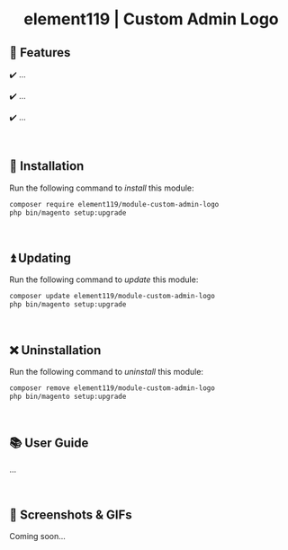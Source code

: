 <div align="center">

<!-- Module Image Here -->

</div>

<h1 align="center">element119 | Custom Admin Logo</h1>

## 📝 Features
✔️ ...

✔️ ...

✔️ ...

<br/>

## 🔌 Installation
Run the following command to *install* this module:
```bash
composer require element119/module-custom-admin-logo
php bin/magento setup:upgrade
```

<br/>

## ⏫ Updating
Run the following command to *update* this module:
```bash
composer update element119/module-custom-admin-logo
php bin/magento setup:upgrade
```

<br/>

## ❌ Uninstallation
Run the following command to *uninstall* this module:
```bash
composer remove element119/module-custom-admin-logo
php bin/magento setup:upgrade
```

<br/>

## 📚 User Guide
...

<br>

## 📸 Screenshots & GIFs
Coming soon...
